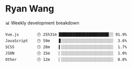 # Ryan Wang

 <!-- waka-box start -->
📊 Weekly development breakdown
```text
Vue.js        🕓 25h31m ██████████████████████░░ 91.9%
JavaScript    🕓 59m    ▊░░░░░░░░░░░░░░░░░░░░░░░  3.6%
SCSS          🕓 28m    ▍░░░░░░░░░░░░░░░░░░░░░░░  1.7%
JSON          🕓 15m    ▏░░░░░░░░░░░░░░░░░░░░░░░  1.0%
Other         🕓 12m    ▏░░░░░░░░░░░░░░░░░░░░░░░  0.8%
```
<!-- Powered by https://github.com/YouEclipse/waka-box-go . -->
<!-- waka-box end -->